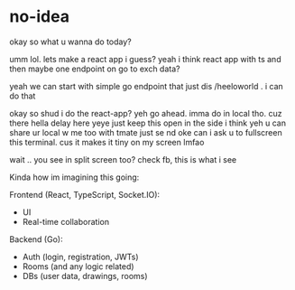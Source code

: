 # no-idea

okay so what u wanna do today?

umm lol. lets make a react app i guess? 
yeah i think react app with ts and then maybe one endpoint on go to exch data?

yeah we can start with simple go endpoint that just dis /heeloworld
. i can do that

okay so shud i do the react-app?
yeh go ahead. imma do in local tho. cuz there hella delay here
yeye
just keep this open in the side i think
yeh
u can share ur local w me too with tmate
just se
nd oke
can i ask u to fullscreen this terminal. cus it makes it tiny on my screen lmfao

wait .. you see in split screen too?
check fb, this is what i see

Kinda how im imagining this going:

Frontend (React, TypeScript, Socket.IO):

- UI
- Real-time collaboration

Backend (Go):

- Auth (login, registration, JWTs)
- Rooms (and any logic related)
- DBs (user data, drawings, rooms)
